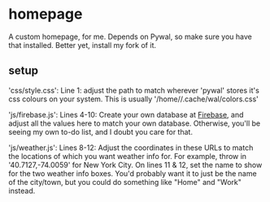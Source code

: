 # homepage
A custom homepage, for me.
Depends on Pywal, so make sure you have that installed. Better yet, install my fork of it.

## setup

'css/style.css': Line 1: adjust the path to match wherever 'pywal' stores it's css colours on your system. This is usually '/home/<username>/.cache/wal/colors.css'


'js/firebase.js': Lines 4-10: Create your own database at [Firebase](firebase.google.com), and adjust all the values here to match your own database. Otherwise, you'll be seeing my own to-do list, and I doubt you care for that.

'js/weather.js': Lines 8-12: Adjust the coordinates in these URLs to match the locations of which you want weather info for. For example, throw in '40.7127,-74.0059' for New York City. On lines 11 & 12, set the name to show for the two weather info boxes. You'd probably want it to just be the name of the city/town, but you could do something like "Home" and "Work" instead.
